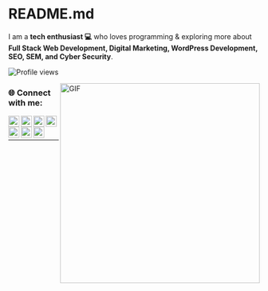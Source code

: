 # README.md

<!-- Hola, I'm Aman Singh!! -->

I am a **tech enthusiast 💻** who loves programming & exploring more about **Full Stack Web Development, Digital Marketing, WordPress Development, SEO, SEM, and Cyber Security**.  

<p align="left">
  <img src="https://komarev.com/ghpvc/?username=aman9113" alt="Profile views"/>
</p>

<img align="right" alt="GIF" src="https://user-images.githubusercontent.com/74038190/229223263-cf2e4b07-2615-4f87-9c38-e37600f8381a.gif" width="400" height="400" />

### 🌐 Connect with me:
<a href="https://softmarketsolution.com/">
  <img align="left" alt="Founder & CEO" width="22px" src="https://cdn.jsdelivr.net/npm/simple-icons@v3/icons/hackerrank.svg"/>
</a>
<a href="https://twitter.com/Aaman0008">
  <img align="left" alt="Twitter" width="22px" src="https://cdn.jsdelivr.net/npm/simple-icons@v3/icons/twitter.svg"/>
</a>
<a href="https://www.linkedin.com/in/aman-singh-484549202/">
  <img align="left" alt="LinkedIn" width="22px" src="https://cdn.jsdelivr.net/npm/simple-icons@v3/icons/linkedin.svg"/>
</a>
<a href="https://github.com/aman9113/">
  <img align="left" alt="GitHub" width="22px" src="https://cdn.jsdelivr.net/npm/simple-icons@v3/icons/github.svg"/>
</a>
<a href="https://www.instagram.com/__amansingh__0008/">
  <img align="left" alt="Instagram" width="22px" src="https://cdn.jsdelivr.net/npm/simple-icons@v3/icons/instagram.svg"/>
</a>
<a href="https://www.facebook.com/amansingh.socialist/">
  <img align="left" alt="Facebook" width="22px" src="https://cdn.jsdelivr.net/npm/simple-icons@v3/icons/facebook.svg"/>
</a>
<a href="https://www.hackerrank.com/amansinghajay222">
  <img align="left" alt="Hackerrank" width="22px" src="https://cdn.jsdelivr.net/npm/simple-icons@v3/icons/hackerrank.svg"/>
</a>

<br/>
<br/>

---
